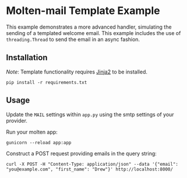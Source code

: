 # Molten-mail Template Example

This example demonstrates a more advanced handler, simulating the sending of a templated welcome email. This example includes the use of `threading.Thread` to send the email in an async fashion.

## Installation
*Note*: Template functionality requires [Jinja2](http://jinja.pocoo.org/docs/) to be installed. 

```
pip install -r requirements.txt
```

## Usage

Update the `MAIL` settings within `app.py` using the smtp settings of your provider.

Run your molten app:
```
gunicorn --reload app:app
```
Construct a POST request providing emails in the query string:
```
curl -X POST -H "Content-Type: application/json" --data '{"email": "you@example.com", "first_name": "Drew"}' http://localhost:8000/
``` 